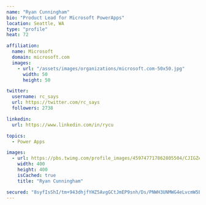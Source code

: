 ```yaml
---
name: "Ryan Cunningham"
bio: "Product Lead for Microsoft PowerApps"
location: Seattle, WA
type: "profile"
heat: 72

affiliation:
  name: Microsoft
  domain: microsoft.com
  images:
    - url: "/assets/images/organizations/microsoft.com-50x50.jpg"
      width: 50
      height: 50

twitter:
  username: rc_says
  url: https://twitter.com/rc_says
  followers: 2738

linkedin:
  url: https://www.linkedin.com/in/rycu

topics:
  - Power Apps

images:
  - url: https://pbs.twimg.com/profile_images/459747717862805504/CJIGZejd_400x400.png
    width: 400
    height: 400
    isCached: true
    title: "Ryan Cunningham"

secured: "8syfIsShI/tm+943dhjfYHZ5AvgGCtJmEP9snh/Ds/PNWH3UNMWG4eLvcmW5ERpZoErTP9zQFYn8zG0DlF96b6W7z4tFny9y7qrAEhIzeEuZKARuOzQc7qZCDzgIFKRSDin2eoj6V1+3gIUHme3p2mi8PpayhwmdbdPN34R6bx3gl06cAlU6KapIo+QXWWPTyEvu9IO6zhcMTdwA95y+rkBSAznPWew9LOt67HWuzQm4LPu8UTFpXmBtI/xw++iA7aIIab8Dt/rxj33siZsGSTktEWi3QysIw/CTcSm+cA1QSBly1DRuKliMIumOifo6obFi7wJEybw8gST0xN3YMCdo12JHBTe53aamJUNt4HBLXlj5Xd4LIgAbsk7Z2vxG0RRIhsdm4kWiA0Omd4Cgattx0a+lQxRO8i2XdR5MO2k=;UFXSMw/jX6QO5ltfEiBsuQ=="
---
```



